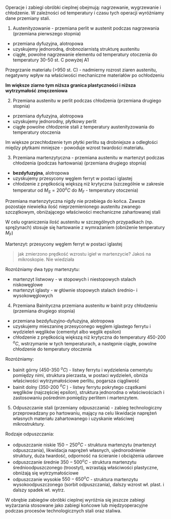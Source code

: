 Operacje i zabiegi obróbki cieplnej obejmują: nagrzewanie, wygrzewanie i chłodzenie. W zależności od temperatury i czasu tych operacji wyróżniamy dane przemiany stali. 

1. Austenityzowanie - przemiana perlit w austenit podczas nagrzewania (przemiana pierwszego stopnia)

- przemiana dyfuzyjna, alotropowa
- uzyskujemy jednorodną, drobnoziarnistą strukturę austenitu
- ciągłe, powolne nagrzewanie elementu od temperatury otoczenia do temperatury 30-50 st. C powyżej A1

Przegrzanie materiału (>950 st. C) - nadmierny rozrost ziaren austenitu, negatywny wpływ na właściwości mechaniczne materiałów po ochłodzeniu

**Im większe ziarno tym niższa granica plastyczności i niższa wytrzymałość zmęczeniowa**

2. Przemiana austenitu w perlit podczas chłodzenia (przemiana drugiego stopnia)

- przemiana dyfuzyjna, alotropowa
- uzyskujemy jednorodny, płytkowy perlit
- ciągłe powolne chłodzenie stali z temperatury austenityzowania do temperatury otoczenia

Im większe przechłodzenie tym płytki perlitu są drobniejsze a odległości między płytkami mniejsze - powoduje wzrost twardości materiału. 

3. Przemiana martenzytyczna - przemiana austenitu w martenzyt podczas chłodzenia (podczas hartowania) (przemiana drugiego stopnia)
- **bezdyfuzyjna**, alotropowa
- uzyskujemy przesycony węglem ferryt w postaci iglastej
- chłodzenie z prędkością większą niż krytyczna (szczególnie w zakresie temperatur od $M_S=200 ^oC$ do $M_F$ - temperatury otoczenia)

Przemiana martenzytyczna nigdy nie przebiega do końca. Zawsze pozostaje niewielka ilość nieprzemienionego austenitu zwanego szczątkowym, obniżającego właściwości mechaniczne zahartowanej stali

W celu ograniczenia ilość austenitu w szczególnych przypadkach (np. sprężynach) stosuje się hartowanie z wymrażaniem (obniżenie temperatury $M_F$)

Martenzyt: przesycony węglem ferryt w postaci iglastej

> jak zmierzono prędkość wzrostu igieł w martenzycie? Jakoś na mikroskopie. Nie wiedziała

Rozróżniamy dwa typy martenzytu:

- martenzyt listwowy - w stopowych i niestopowych stalach niskowęglowe
- martenzyt iglasty - w głównie stopowych stalach średnio- i wysokowęglowych

4. Przemiana Bainityczna przemiana austenitu w bainit przy chłodzeniu (przemiana drugiego stopnia)

- przemiana bezdyfuzyjno-dyfuzyjna, alotropowa
- uzyskujemy mieszaninę przesyconego węglem iglastego ferrytu i wydzieleń węglików (cementyt albo węglik epsilon)
- chłodzenie z prędkością większą niż krytyczna do temperatury 450-200 $^oC$, wstrzymanie w tych temperaturach, a następnie ciągłe, powolne chłodzenie do temperatury otoczenia

Rozróżniamy:
- bainit górny (450-350 $^oC$) - listwy ferrytu i wydzielenia cementytu pomiędzy nimi, struktura pierzasta, w postaci wydzieleń, obniża właściwości wytrzymałościowe perlitu, pogarsza ciągliwość
- bainit dolny (350-200 $^oC$ ) - listwy ferrytu pokrytego cząstkami węglików (najczęściej epsilon), struktura jednorodna o właściwościach i zastosowaniu pośrednim pomiędzy perlitem i martenzytem.

5. Odpuszczanie stali (przemiany odpuszczania) - zabieg technologiczny przeprowadzany po hartowaniu, mający na celu likwidacje naprężeń własnych materiału zahartowanego i uzyskanie właściwej mikrostruktury.

Rodzaje odpuszczania:

- odpuszczanie niskie $150-250 ^oC$ - struktura martenzytu (martenzyt odpuszczania), likwidacja naprężeń własnych, ujednorodnienie struktury, duża twardość, odporność na ścieranie i obciążenia udarowe
- odpuszczanie średnie $350-500^oC$ - struktura martenzytu średnioodpuszczonego (troostyt), wzrastają właściwości plastyczne, obniżają się wytrzymałościowe
- odpuszczanie wysokie $550-650 ^oC$ - struktura martenzytu wysokoodpuszczonego (sorbit odpuszczania), dalszy wzrost wł. plast. i dalszy spadek wł. wytrz.

W obrębie zabiegów obróbki cieplnej wyróżnia się jeszcze zabiegi wyżarzania stosowane jako zabiegi końcowe lub międzyoperacyjne podczas procesów technologicznych stali oraz staliwa.